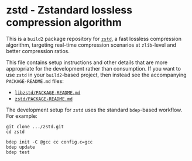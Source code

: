 # zstd - Zstandard lossless compression algorithm

This is a `build2` package repository for [`zstd`](https://https://github.com/facebook/zstd),
a fast lossless compression algorithm, targeting real-time compression
scenarios at `zlib`-level and better compression ratios.

This file contains setup instructions and other details that are more
appropriate for the development rather than consumption. If you want to use
`zstd` in your `build2`-based project, then instead see the accompanying
`PACKAGE-README.md` files:

* [`libzstd/PACKAGE-README.md`](libzstd/PACKAGE-README.md)
* [`zstd/PACKAGE-README.md`](zstd/PACKAGE-README.md)

The development setup for `zstd` uses the standard `bdep`-based workflow.
For example:

```
git clone .../zstd.git
cd zstd

bdep init -C @gcc cc config.c=gcc
bdep update
bdep test
```
